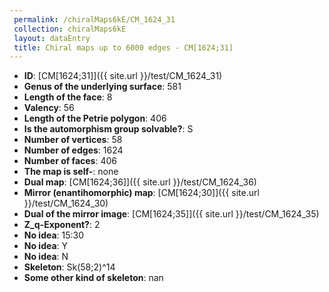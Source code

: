 ```yaml
--- 
 permalink: /chiralMaps6kE/CM_1624_31 
 collection: chiralMaps6kE
 layout: dataEntry
 title: Chiral maps up to 6000 edges - CM[1624;31]
---
```


- **ID**: [CM[1624;31]]({{ site.url }}/test/CM_1624_31)
- **Genus of the underlying surface**: 581
- **Length of the face**: 8
- **Valency**: 56
- **Length of the Petrie polygon**: 406
- **Is the automorphism group solvable?**: S
- **Number of vertices**: 58
- **Number of edges**: 1624
- **Number of faces**: 406
- **The map is self-**: none
- **Dual map**: [CM[1624;36]]({{ site.url }}/test/CM_1624_36)
- **Mirror (enantihomorphic) map**: [CM[1624;30]]({{ site.url }}/test/CM_1624_30)
- **Dual of the mirror image**: [CM[1624;35]]({{ site.url }}/test/CM_1624_35)
- **Z_q-Exponent?**: 2
- **No idea**:  15:30
- **No idea**: Y
- **No idea**: N
- **Skeleton**: Sk(58;2)^14
- **Some other kind of skeleton**: nan
